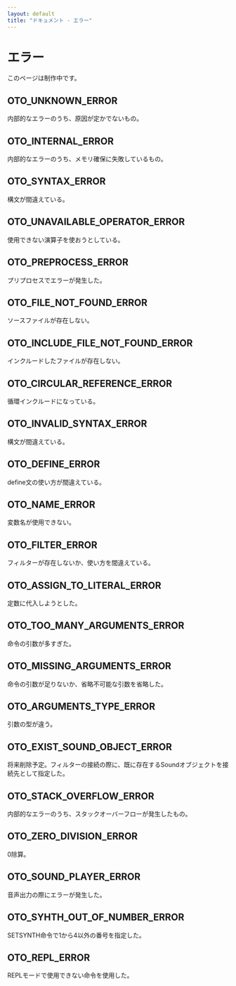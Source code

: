 ```yaml
---
layout: default
title: "ドキュメント - エラー"
---
```


# エラー

このページは制作中です。

## OTO_UNKNOWN_ERROR

内部的なエラーのうち、原因が定かでないもの。

## OTO_INTERNAL_ERROR

内部的なエラーのうち、メモリ確保に失敗しているもの。

## OTO_SYNTAX_ERROR

構文が間違えている。

## OTO_UNAVAILABLE_OPERATOR_ERROR

使用できない演算子を使おうとしている。

## OTO_PREPROCESS_ERROR

プリプロセスでエラーが発生した。

## OTO_FILE_NOT_FOUND_ERROR

ソースファイルが存在しない。

## OTO_INCLUDE_FILE_NOT_FOUND_ERROR

インクルードしたファイルが存在しない。

## OTO_CIRCULAR_REFERENCE_ERROR

循環インクルードになっている。

## OTO_INVALID_SYNTAX_ERROR

構文が間違えている。

## OTO_DEFINE_ERROR

define文の使い方が間違えている。

## OTO_NAME_ERROR

変数名が使用できない。

## OTO_FILTER_ERROR

フィルターが存在しないか、使い方を間違えている。

## OTO_ASSIGN_TO_LITERAL_ERROR

定数に代入しようとした。

## OTO_TOO_MANY_ARGUMENTS_ERROR

命令の引数が多すぎた。

## OTO_MISSING_ARGUMENTS_ERROR

命令の引数が足りないか、省略不可能な引数を省略した。

## OTO_ARGUMENTS_TYPE_ERROR

引数の型が違う。

## OTO_EXIST_SOUND_OBJECT_ERROR

将来削除予定。フィルターの接続の際に、既に存在するSoundオブジェクトを接続先として指定した。

## OTO_STACK_OVERFLOW_ERROR

内部的なエラーのうち、スタックオーバーフローが発生したもの。

## OTO_ZERO_DIVISION_ERROR

0除算。

## OTO_SOUND_PLAYER_ERROR

音声出力の際にエラーが発生した。

## OTO_SYHTH_OUT_OF_NUMBER_ERROR

SETSYNTH命令で1から4以外の番号を指定した。

## OTO_REPL_ERROR

REPLモードで使用できない命令を使用した。